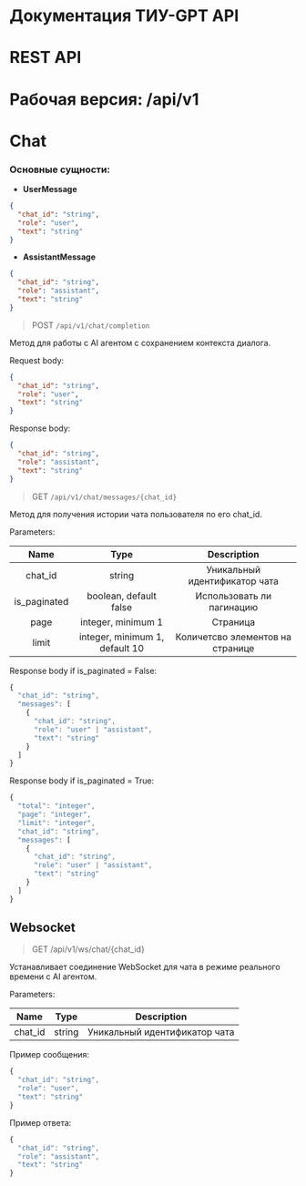 # Документация ТИУ-GPT API

# REST API

# Рабочая версия: /api/v1

# Chat

### Основные сущности:

* <b>UserMessage</b>

```json
{
  "chat_id": "string",
  "role": "user",
  "text": "string"
}
```

* <b>AssistantMessage</b>

```json
{
  "chat_id": "string",
  "role": "assistant",
  "text": "string"
}
```

> POST `/api/v1/chat/completion`

Метод для работы с AI агентом с сохранением контекста диалога.<br>

Request body:
```json
{
  "chat_id": "string",
  "role": "user",
  "text": "string"
}
```

Response body:
```json
{
  "chat_id": "string",
  "role": "assistant",
  "text": "string"
}
```

> GET `/api/v1/chat/messages/{chat_id}`

Метод для получения истории чата пользователя по его chat_id.<br>

Parameters:<br>

|  Name   |              Type              |  Description   |
|:-------:|:------------------------------:|:--------------:|
| chat_id |             string             | Уникальный идентификатор чата |
| is_paginated |     boolean, default false     | Использовать ли пагинацию |
| page |       integer, minimum 1       | Страница |
| limit | integer, minimum 1, default 10 | Количетсво элементов на странице |


Response body if is_paginated = False:
```typescript
{
  "chat_id": "string",
  "messages": [
    {
      "chat_id": "string",
      "role": "user" | "assistant",
      "text": "string"
    }
  ]
}
```

Response body if is_paginated = True:
```typescript
{
  "total": "integer",
  "page": "integer",
  "limit": "integer",
  "chat_id": "string",
  "messages": [
    {
      "chat_id": "string",
      "role": "user" | "assistant",
      "text": "string"
    }
  ]
}
```

## Websocket

> GET /api/v1/ws/chat/{chat_id}

Устанавливает соединение WebSocket для чата в режиме реального времени с AI агентом.

Parameters:

|  Name   |              Type              |  Description   |
|:-------:|:------------------------------:|:--------------:|
| chat_id |             string             | Уникальный идентификатор чата |

Пример сообщения:
```typescript
{
  "chat_id": "string",
  "role": "user",
  "text": "string"
}
```

Пример ответа:
```typescript
{
  "chat_id": "string",
  "role": "assistant",
  "text": "string"
}
```
